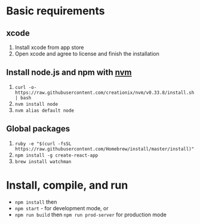 # Basic requirements

## xcode

1.  Install xcode from app store
1.  Open xcode and agree to license and finish the installation

## Install node.js and npm with [nvm](https://github.com/creationix/nvm)

1.  `curl -o- https://raw.githubusercontent.com/creationix/nvm/v0.33.8/install.sh | bash`
1.  `nvm install node`
1.  `nvm alias default node`

## Global packages

1.  `ruby -e "$(curl -fsSL https://raw.githubusercontent.com/Homebrew/install/master/install)"`
1.  `npm install -g create-react-app`
1.  `brew install watchman`

# Install, compile, and run

* `npm install` then
* `npm start` - for development mode, or
* `npm run build` then `npm run prod-server` for production mode
